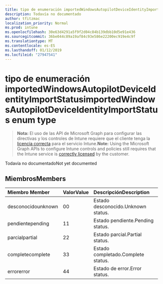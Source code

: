 ```yaml
---
title: tipo de enumeración importedWindowsAutopilotDeviceIdentityImportStatus
description: Todavía no documentado
author: tfitzmac
localization_priority: Normal
ms.prod: intune
ms.openlocfilehash: 30e63d4291a5f9f2d04c84b139dbb10d5e91e436
ms.sourcegitcommit: 36be044c89a19af84c93e586e22200ec919e4c9f
ms.translationtype: MT
ms.contentlocale: es-ES
ms.lasthandoff: 01/12/2019
ms.locfileid: "27947541"
---
```

# <a name="importedwindowsautopilotdeviceidentityimportstatus-enum-type"></a><span data-ttu-id="7a703-103">tipo de enumeración importedWindowsAutopilotDeviceIdentityImportStatus</span><span class="sxs-lookup"><span data-stu-id="7a703-103">importedWindowsAutopilotDeviceIdentityImportStatus enum type</span></span>

> <span data-ttu-id="7a703-104">**Nota:** El uso de las API de Microsoft Graph para configurar las directivas y los controles de Intune requiere que el cliente tenga la [licencia correcta](https://go.microsoft.com/fwlink/?linkid=839381) para el servicio Intune.</span><span class="sxs-lookup"><span data-stu-id="7a703-104">**Note:** Using the Microsoft Graph APIs to configure Intune controls and policies still requires that the Intune service is [correctly licensed](https://go.microsoft.com/fwlink/?linkid=839381) by the customer.</span></span>

<span data-ttu-id="7a703-105">Todavía no documentado</span><span class="sxs-lookup"><span data-stu-id="7a703-105">Not yet documented</span></span>
## <a name="members"></a><span data-ttu-id="7a703-106">Miembros</span><span class="sxs-lookup"><span data-stu-id="7a703-106">Members</span></span>
|<span data-ttu-id="7a703-107">Miembro	</span><span class="sxs-lookup"><span data-stu-id="7a703-107">Member</span></span>|<span data-ttu-id="7a703-108">Valor</span><span class="sxs-lookup"><span data-stu-id="7a703-108">Value</span></span>|<span data-ttu-id="7a703-109">Descripción</span><span class="sxs-lookup"><span data-stu-id="7a703-109">Description</span></span>|
|:---|:---|:---|
|<span data-ttu-id="7a703-110">desconocido</span><span class="sxs-lookup"><span data-stu-id="7a703-110">unknown</span></span>|<span data-ttu-id="7a703-111">0</span><span class="sxs-lookup"><span data-stu-id="7a703-111">0</span></span>|<span data-ttu-id="7a703-112">Estado desconocido.</span><span class="sxs-lookup"><span data-stu-id="7a703-112">Unknown status.</span></span>|
|<span data-ttu-id="7a703-113">pendiente</span><span class="sxs-lookup"><span data-stu-id="7a703-113">pending</span></span>|<span data-ttu-id="7a703-114">1</span><span class="sxs-lookup"><span data-stu-id="7a703-114">1</span></span>|<span data-ttu-id="7a703-115">Estado pendiente.</span><span class="sxs-lookup"><span data-stu-id="7a703-115">Pending status.</span></span>|
|<span data-ttu-id="7a703-116">parcial</span><span class="sxs-lookup"><span data-stu-id="7a703-116">partial</span></span>|<span data-ttu-id="7a703-117">2</span><span class="sxs-lookup"><span data-stu-id="7a703-117">2</span></span>|<span data-ttu-id="7a703-118">Estado parcial.</span><span class="sxs-lookup"><span data-stu-id="7a703-118">Partial status.</span></span>|
|<span data-ttu-id="7a703-119">complete</span><span class="sxs-lookup"><span data-stu-id="7a703-119">complete</span></span>|<span data-ttu-id="7a703-120">3</span><span class="sxs-lookup"><span data-stu-id="7a703-120">3</span></span>|<span data-ttu-id="7a703-121">Estado completado.</span><span class="sxs-lookup"><span data-stu-id="7a703-121">Complete status.</span></span>|
|<span data-ttu-id="7a703-122">error</span><span class="sxs-lookup"><span data-stu-id="7a703-122">error</span></span>|<span data-ttu-id="7a703-123">4</span><span class="sxs-lookup"><span data-stu-id="7a703-123">4</span></span>|<span data-ttu-id="7a703-124">Estado de error.</span><span class="sxs-lookup"><span data-stu-id="7a703-124">Error status.</span></span>|



